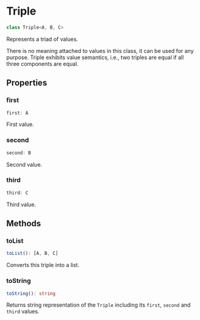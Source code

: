 # Triple

```ts
class Triple<A, B, C>
```

Represents a triad of values.

There is no meaning attached to values in this class, it can be used for any purpose.
Triple exhibits value semantics, i.e., two triples are equal if all three components are equal.

## Properties

### first

```ts
first: A
```

First value.

### second

```ts
second: B
```

Second value.

### third

```ts
third: C
```

Third value.

## Methods

### toList

```ts
toList(): [A, B, C]
```

Converts this triple into a list.

### toString

```ts
toString(): string
```

Returns string representation of the `Triple` including its `first`, `second` and `third` values.
